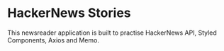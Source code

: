 # HackerNews Stories

This newsreader application is built to practise HackerNews API, Styled Components, Axios and Memo.